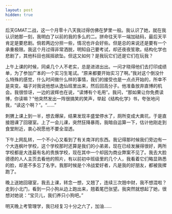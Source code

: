 ```yaml
---
layout: post
hidden: true
---
```

后天GMAT二战，这一个月零十八天我过得仿佛在梦里一般。我认识了她，就在我认识她那一刻，我明白了以前的我的多么的二。拼命往天平一端加砝码，最后天平肯定是要悲剧。倘若两边分担一些，情况也许会好些。但是总的来说还是要有一个承重极限。我这个月过得非常洒脱，明知自己要考试，却还夜夜笙歌。结构化学也悲剧了，其他科目也摇摇欲坠。但这又如何？是我玩它们还是它们在玩我？

上午上课的时候，同桌几个人不老实，总是进进出出。一问才晓得他们去打印成绩单，为了参加广本的一个实习生笔试。“原来都要开始实习了啊。”我对这个倒没什么特殊的感觉，什么时间做什么样的事情，我们的接受也是一点点开始的，所幸不是突变。福子对我说他想从逸仙班里出来，然后回高分子。他准备放弃直博的机会。我很惊讶，一边的波辉也在说，“读博有个毛用”。我问，“那如果让你免费读博，你读嘛？”他突然发出一阵很搞笑的笑声，举起《结构化学》书，夸张地问我，“读这个啊？”。“……”

刺猬上课上到一半，想去爆屎，结果发现丰盛堂停水了，厕所变成大粪坑，于是直接翘课了回寝室。上了一会儿课，突然狂降暴雨，我暗自运算一下，估计他刚走到食堂附近，衷心祝愿他不要全湿透。

下午上网乱转，一个不小心又看到了有关南洋的东西。我记得那时候我们旁边有一个大连枫叶学校，这个学校那时还算是我们的小弟弟，现在已经发展得很好，两所学校都是大连最有名的贵族学校，现在其中一个却因为商业弊案不见了。我去大脸德德的人人主页去看他的照片，有以前初中班级里的几个人，我看着它们略显熟悉的脸，却差不多忘了名字。我那时候是个冷战爱好者，凡是我的好朋友，都被我撵跑了。

晚上送她回寝室，我去上课，转念一想，又翘了，连续三次翘中财，我不想混啦？走到小北门，看到一只小狗从边上跑出来，翘着尾巴张望。我突然就想起了她，很想对她说：“宝贝儿，我们养只小狗吧。”

明天晚上考管理学，我已经复习十分之六了，加油……